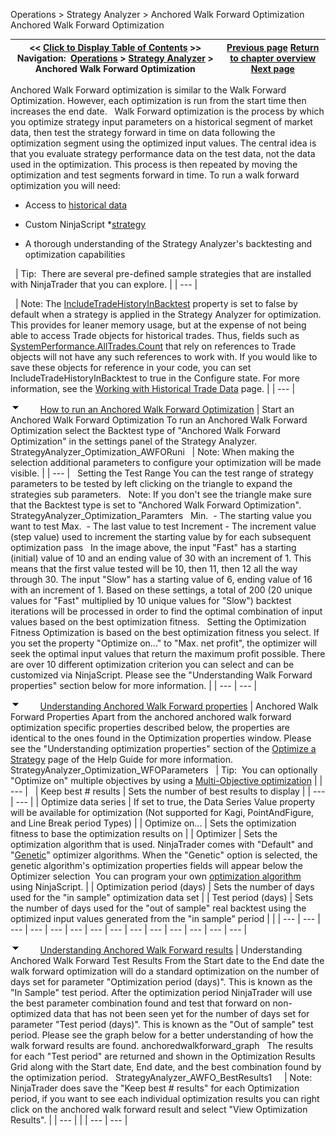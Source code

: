 ﻿
Operations \> Strategy Analyzer \> Anchored Walk Forward Optimization
Anchored Walk Forward Optimization

| \<\< [Click to Display Table of Contents](anchored-walk-forward-optimiza.md) \>\> **Navigation:**     [Operations](operations-1.md) \> [Strategy Analyzer](strategy_analyzer-1.md) \> Anchored Walk Forward Optimization | [Previous page](walk_forward_optimize_a_strate-1.md) [Return to chapter overview](strategy_analyzer-1.md) [Next page](multi-objective_optimization-1.md) |
| --- | --- |
Anchored Walk Forward optimization is similar to the Walk Forward Optimization. However, each optimization is run from the start time then increases the end date.
 
Walk Forward optimization is the process by which you optimize strategy input parameters on a historical segment of market data, then test the strategy forward in time on data following the optimization segment using the optimized input values. The central idea is that you evaluate strategy performance data on the test data, not the data used in the optimization. This process is then repeated by moving the optimization and test segments forward in time. To run a walk forward optimization you will need:
 
- Access to [historical data](data_by_provider-1.md)

- Custom NinjaScript \*[strategy](strategy-1.md) 

- A thorough understanding of the Strategy Analyzer's backtesting and optimization capabilities

 
| Tip:  There are several pre\-defined sample strategies that are installed with NinjaTrader that you can explore. |
| --- |

 
| Note: The [IncludeTradeHistoryInBacktest](includetradehistoryinbacktest-1.md) property is set to false by default when a strategy is applied in the Strategy Analyzer for optimization. This provides for leaner memory usage, but at the expense of not being able to access Trade objects for historical trades. Thus, fields such as [SystemPerformance.AllTrades.Count](alltrades-1.md) that rely on references to Trade objects will not have any such references to work with. If you would like to save these objects for reference in your code, you can set IncludeTradeHistoryInBacktest to true in the Configure state. For more information, see the [Working with Historical Trade Data](strategyanalyzer_properties_2-1.md) page. |
| --- |

![tog_minus](tog_minus-1.gif)        [How to run an Anchored Walk Forward Optimization](javascript:HMToggle('toggle','HowToRunAnAnchoredWalkForwardOptimization','HowToRunAnAnchoredWalkForwardOptimization_ICON'))
| Start an Anchored Walk Forward Optimization To run an Anchored Walk Forward Optimization select the Backtest type of "Anchored Walk Forward Optimization" in the settings panel of the Strategy Analyzer.    StrategyAnalyzer_Optimization_AWFORuni     | Note: When making the selection additional parameters to configure your optimization will be made visible. | | --- |      Setting the Test Range You can the test range of strategy parameters to be tested by left clicking on the triangle to expand the strategies sub parameters.   Note: If you don't see the triangle make sure that the Backtest type is set to "Anchored Walk Forward Optimization".   StrategyAnalyzer_Optimization_Paramters   Min.  \- The starting value you want to test  Max.  \- The last value to test  Increment \- The increment value (step value) used to increment the starting value by for each subsequent optimization pass   In the image above, the input "Fast" has a starting (initial) value of 10 and an ending value of 30 with an increment of 1\. This means that the first value tested will be 10, then 11, then 12 all the way through 30\. The input "Slow" has a starting value of 6, ending value of 16 with an increment of 1\. Based on these settings, a total of 200 (20 unique values for "Fast" multiplied by 10 unique values for "Slow") backtest iterations will be processed in order to find the optimal combination of input values based on the best optimization fitness.   Setting the Optimization Fitness  Optimization is based on the best optimization fitness you select. If you set the property "Optimize on..." to "Max. net profit", the optimizer will seek the optimal input values that return the maximum profit possible. There are over 10 different optimization criterion you can select and can be customized via NinjaScript. Please see the "Understanding Walk Forward properties" section below for more information. |
| --- | --- |

![tog_minus](tog_minus-1.gif)        [Understanding Anchored Walk Forward properties](javascript:HMToggle('toggle','UnderstandingAnchoredWalkForwardProperties','UnderstandingAnchoredWalkForwardProperties_ICON'))
| Anchored Walk Forward Properties Apart from the anchored anchored walk forward optimization specific properties described below, the properties are identical to the ones found in the Optimization properties window. Please see the "Understanding optimization properties" section of the [Optimize a Strategy](optimize_a_strategy-1.md) page of the Help Guide for more information.   StrategyAnalyzer_Optimization_WFOParameters     | Tip:  You can optionally "Optimize on" multiple objectives by using a [Multi\-Objective optimization](multi-objective_optimization-1.md) | | --- |        | Keep best \# results | Sets the number of best results to display | | --- | --- | | Optimize data series | If set to true, the Data Series Value property will be available for optimization (Not supported for Kagi, PointAndFigure, and Line Break period Types) | | Optimize on... | Sets the optimization fitness to base the optimization results on | | Optimizer | Sets the optimization algorithm that is used. NinjaTrader comes with "Default" and "[Genetic](genetic_algorithm-1.md)" optimizer algorithms. When the "Genetic" option is selected, the genetic algorithm's optimization properties fields will appear below the Optimizer selection  You can program your own [optimization algorithm](optimizer-1.md) using NinjaScript. | | Optimization period (days) | Sets the number of days used for the "in sample" optimization data set | | Test period (days) | Sets the number of days used for the "out of sample" real backtest using the optimized input values generated from the "in sample" period | |
| --- | --- | --- | --- | --- | --- | --- | --- | --- | --- | --- | --- | --- | --- |

![tog_minus](tog_minus-1.gif)        [Understanding Anchored Walk Forward results](javascript:HMToggle('toggle','UnderstandingAnchoredWalkForwardResults','UnderstandingAnchoredWalkForwardResults_ICON'))
| Understanding Anchored Walk Forward Test Results From the Start date to the End date the walk forward optimization will do a standard optimization on the number of days set for parameter "Optimization period (days)". This is known as the "In Sample" test period. After the optimization period NinjaTrader will use the best parameter combination found and test that forward on non\-optimized data that has not been seen yet for the number of days set for parameter "Test period (days)". This is known as the "Out of sample" test period. Please see the graph below for a better understanding of how the walk forward results are found. anchoredwalkforward_graph   The results for each "Test period" are returned and shown in the Optimization Results Grid along with the Start date, End date, and the best combination found by the optimization period.   StrategyAnalyzer_AWFO_BestResults1       | Note: NinjaTrader does save the "Keep best \# results" for each Optimization period, if you want to see each individual optimization results you can right click on the anchored walk forward result and select "View Optimization Results". | | --- | |
| --- | --- |
